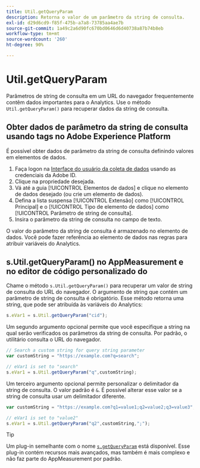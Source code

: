 ```yaml
---
title: Util.getQueryParam
description: Retorna o valor de um parâmetro da string de consulta.
exl-id: d29d6cd9-f85f-475b-a7a8-73785aa4ae7b
source-git-commit: 1a49c2a6d90fc670bd0646d6d40738a87b74b8eb
workflow-type: tm+mt
source-wordcount: '260'
ht-degree: 90%

---
```


# Util.getQueryParam

Parâmetros de string de consulta em um URL do navegador frequentemente contêm dados importantes para o Analytics. Use o método `Util.getQueryParam()` para recuperar dados da string de consulta.

## Obter dados de parâmetro da string de consulta usando tags no Adobe Experience Platform

É possível obter dados de parâmetro da string de consulta definindo valores em elementos de dados.

1. Faça logon na [Interface do usuário da coleta de dados](https://experience.adobe.com/data-collection) usando as credenciais da Adobe ID.
2. Clique na propriedade desejada.
3. Vá até a guia [!UICONTROL Elementos de dados] e clique no elemento de dados desejado (ou crie um elemento de dados).
4. Defina a lista suspensa [!UICONTROL Extensão] como [!UICONTROL Principal] e o [!UICONTROL Tipo de elemento de dados] como [!UICONTROL Parâmetro de string de consulta].
5. Insira o parâmetro da string de consulta no campo de texto.

O valor do parâmetro da string de consulta é armazenado no elemento de dados. Você pode fazer referência ao elemento de dados nas regras para atribuir variáveis do Analytics.

## s.Util.getQueryParam() no AppMeasurement e no editor de código personalizado do 

Chame o método `s.Util.getQueryParam()` para recuperar um valor de string de consulta do URL do navegador. O argumento de string que contém um parâmetro de string de consulta é obrigatório. Esse método retorna uma string, que pode ser atribuída às variáveis do Analytics:

```js
s.eVar1 = s.Util.getQueryParam("cid");
```

Um segundo argumento opcional permite que você especifique a string na qual serão verificados os parâmetros da string de consulta. Por padrão, o utilitário consulta o URL do navegador.

```js
// Search a custom string for query string parameter
var customString = "https://example.com?q=search";

// eVar1 is set to "search"
s.eVar1 = s.Util.getQueryParam("q",customString);
```

Um terceiro argumento opcional permite personalizar o delimitador da string de consulta. O valor padrão é `&`. É possível alterar esse valor se a string de consulta usar um delimitador diferente.

```js
var customString = "https://example.com?q1=value1;q2=value2;q3=value3";

// eVar1 is set to "value2"
s.eVar1 = s.Util.getQueryParam("q2",customString,";");
```

>[!TIP]
>
>Um plug-in semelhante com o nome [`s.getQueryParam`](../plugins/getqueryparam.md) está disponível. Esse plug-in contém recursos mais avançados, mas também é mais complexo e não faz parte do AppMeasurement por padrão.
